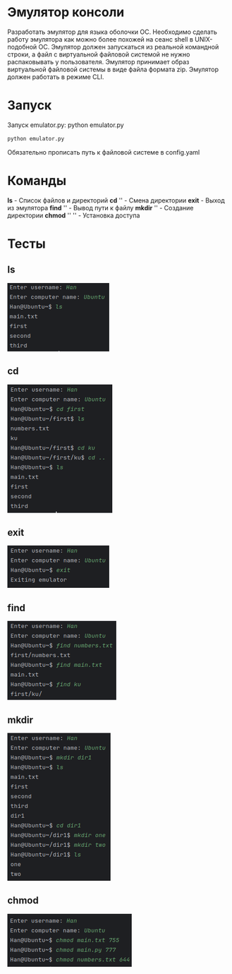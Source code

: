 # Эмулятор консоли
Разработать эмулятор для языка оболочки ОС. Необходимо сделать работу
эмулятора как можно более похожей на сеанс shell в UNIX-подобной ОС.
Эмулятор должен запускаться из реальной командной строки, а файл с
виртуальной файловой системой не нужно распаковывать у пользователя.
Эмулятор принимает образ виртуальной файловой системы в виде файла формата
zip. Эмулятор должен работать в режиме CLI.

# Запуск
Запуск emulator.py: python emulator.py
```Bash
python emulator.py
```
Обязательно прописать путь к файловой системе в config.yaml

# Команды
**ls** - Список файлов и директорий
**cd** '<path>' - Смена директории
**exit** - Выход из эмулятора
**find** '<file>' - Вывод пути к файлу
**mkdir** '<name>' - Создание директории
**chmod** '<file>' '<number>' - Установка доступа

# Тесты
## ls
![](ls.png)
## cd
![](cd.png)
## exit
![](exit.png)
## find
![](find.png)
## mkdir
![](mkdir.png)
## chmod
![](chmod.png)

